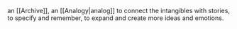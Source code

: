 an [[Archive]], an [[Analogy|analog]] to connect the intangibles with stories, to specify and remember, to expand and create more ideas and emotions. 
